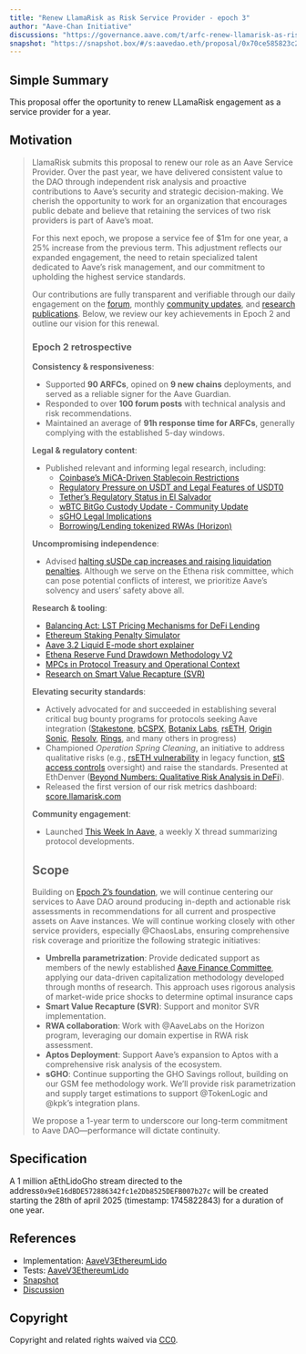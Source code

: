 ```yaml
---
title: "Renew LlamaRisk as Risk Service Provider - epoch 3"
author: "Aave-Chan Initiative"
discussions: "https://governance.aave.com/t/arfc-renew-llamarisk-as-risk-service-provider-epoch-3/21666"
snapshot: "https://snapshot.box/#/s:aavedao.eth/proposal/0x70ce585823c2c1a60cb6bbd64750682a2a9a4b501e3f4342812ebf6bb5d51892"
---
```


## Simple Summary

This proposal offer the oportunity to renew LLamaRisk engagement as a service provider for a year.

## Motivation

> LlamaRisk submits this proposal to renew our role as an Aave Service Provider. Over the past year, we have delivered consistent value to the DAO through independent risk analysis and proactive contributions to Aave’s security and strategic decision-making. We cherish the opportunity to work for an organization that encourages public debate and believe that retaining the services of two risk providers is part of Aave’s moat.
>
> For this next epoch, we propose a service fee of $1m for one year, a 25% increase from the previous term. This adjustment reflects our expanded engagement, the need to retain specialized talent dedicated to Aave’s risk management, and our commitment to upholding the highest service standards.
>
> Our contributions are fully transparent and verifiable through our daily engagement on the [forum](https://governance.aave.com/u/llamarisk/activity), monthly [community updates](https://governance.aave.com/t/llamarisk-monthly-community-update/17935), and [research publications](https://www.llamarisk.com/research). Below, we review our key achievements in Epoch 2 and outline our vision for this renewal.
>
> ### Epoch 2 retrospective
>
> **Consistency & responsiveness**:
>
> - Supported **90 ARFCs**, opined on **9 new chains** deployments, and served as a reliable signer for the Aave Guardian.
> - Responded to over **100 forum posts** with technical analysis and risk recommendations.
> - Maintained an average of **91h response time for ARFCs**, generally complying with the established 5-day windows.
>
> **Legal & regulatory content**:
>
> - Published relevant and informing legal research, including:
>   - [Coinbase’s MiCA-Driven Stablecoin Restrictions](https://www.llamarisk.com/research/coinbase-s-mica-driven-stablecoin-restrictions-aave-s-strategic-opening-in-europe)
>   - [Regulatory Pressure on USDT and Legal Features of USDT0](https://governance.aave.com/t/llamarisk-insights-regulatory-pressure-on-usdt-and-legal-features-of-usdt0/20839)
>   - [Tether’s Regulatory Status in El Salvador](https://governance.aave.com/t/llamarisk-insights-tethers-regulatory-status-in-el-salvador/20761)
>   - [wBTC BitGo Custody Update - Community Update](https://governance.aave.com/t/chaos-labs-wbtc-bitgo-custody-update/18607/11)
>   - [sGHO Legal Implications](https://governance.aave.com/t/llamarisk-insights-sgho-legal-implications/21578)
>   - [Borrowing/Lending tokenized RWAs (Horizon)](https://governance.aave.com/t/temp-check-building-horizon-s-rwa-product-an-aave-licensed-instance-for-institutions/21384/101)
>
> **Uncompromising independence**:
>
> - Advised [halting sUSDe cap increases and raising liquidation penalties](https://governance.aave.com/t/arfc-temporary-halt-further-susde-cap-increase-and-raise-the-liquidation-penalty/20252). Although we serve on the Ethena risk committee, which can pose potential conflicts of interest, we prioritize Aave’s solvency and users’ safety above all.
>
> **Research & tooling**:
>
> - [Balancing Act: LST Pricing Mechanisms for DeFi Lending](https://www.llamarisk.com/research/lst-pricing)
> - [Ethereum Staking Penalty Simulator](https://x.com/LlamaRisk/status/1851732313920372751)
> - [Aave 3.2 Liquid E-mode short explainer](https://www.llamarisk.com/research/understanding-aave-v3-2-s-liquid-e-mode-a-deep-dive-into-enhanced-capital-efficiency)
> - [Ethena Reserve Fund Drawdown Methodology V2](https://www.llamarisk.com/research/ethena-drawdown-methodology-v2)
> - [MPCs in Protocol Treasury and Operational Context](https://www.llamarisk.com/research/mpc-explainer)
> - [Research on Smart Value Recapture (SVR)](https://governance.aave.com/t/arfc-aave-chainlink-svr-v1-phase-1-activation/21247/5)
>
> **Elevating security standards**:
>
> - Actively advocated for and succeeded in establishing several critical bug bounty programs for protocols seeking Aave integration ([Stakestone](https://governance.aave.com/t/arfc-onboard-stone-to-aave-v3-on-scroll/18862/4), [bCSPX](https://governance.aave.com/t/arfc-add-bcspx-to-aave-v3-gnosis-instance/21113/5), [Botanix Labs](https://governance.aave.com/t/arfc-aave-v3-deployment-on-the-spiderchain-botanix-labs/19978/2), [rsETH](https://governance.aave.com/t/arfc-add-rseth-to-aave-v3-ethereum/17696/12), [Origin Sonic](https://governance.aave.com/t/arfc-add-support-for-wrapped-origin-sonic-wos-to-aave-v3/21179/5), [Resolv](https://governance.aave.com/t/arfc-add-rlusd-to-core-instance/20214/8), [Rings](https://docs.rings.money/developers/bug-bounties), and many others in progress)
> - Championed _Operation Spring Cleaning_, an initiative to address qualitative risks (e.g., [rsETH vulnerability](https://governance.aave.com/t/arfc-onboard-rseth-to-scroll-v3-instance/20742/6) in legacy function, [stS access controls](https://governance.aave.com/t/arfc-add-sts-to-aave-v3-sonic-instance/21445/4) oversight) and raise the standards. Presented at EthDenver ([Beyond Numbers: Qualitative Risk Analysis in DeFi](https://www.youtube.com/watch?v=Hed5hUMmhcY)).
> - Released the first version of our risk metrics dashboard: [score.llamarisk.com](http://score.llamarisk.com)
>
> **Community engagement**:
>
> - Launched [This Week In Aave](https://x.com/aaveweekly), a weekly X thread summarizing protocol developments.
>
> ## Scope
>
> Building on [Epoch 2’s foundation](https://governance.aave.com/t/arfc-renew-llamarisk-as-risk-service-provider/19277), we will continue centering our services to Aave DAO around producing in-depth and actionable risk assessments in recommendations for all current and prospective assets on Aave instances. We will continue working closely with other service providers, especially @ChaosLabs, ensuring comprehensive risk coverage and prioritize the following strategic initiatives:
>
> - **Umbrella parametrization**: Provide dedicated support as members of the newly established [Aave Finance Committee](https://governance.aave.com/t/arfc-aavenomics-implementation-part-one/21248), applying our data-driven capitalization methodology developed through months of research. This approach uses rigorous analysis of market-wide price shocks to determine optimal insurance caps
> - **Smart Value Recapture (SVR)**: Support and monitor SVR implementation.
> - **RWA collaboration**: Work with @AaveLabs on the Horizon program, leveraging our domain expertise in RWA risk assessment.
> - **Aptos Deployment**: Support Aave’s expansion to Aptos with a comprehensive risk analysis of the ecosystem.
> - **sGHO**: Continue supporting the GHO Savings rollout, building on our GSM fee methodology work. We’ll provide risk parametrization and supply target estimations to support @TokenLogic and @kpk’s integration plans.
>
> We propose a 1-year term to underscore our long-term commitment to Aave DAO—performance will dictate continuity.

## Specification

A 1 million aEthLidoGho stream directed to the address`0x9eE16dBDE572886342fc1e2Db8525DEFB007b27c` will be created starting the 28th of april 2025 (timestamp: 1745822843) for a duration of one year.

## References

- Implementation: [AaveV3EthereumLido](https://github.com/bgd-labs/aave-proposals-v3/blob/main/src/20250413_AaveV3EthereumLido_RenewLlamaRiskAsRiskServiceProviderEpoch3/AaveV3EthereumLido_RenewLlamaRiskAsRiskServiceProviderEpoch3_20250413.sol)
- Tests: [AaveV3EthereumLido](https://github.com/bgd-labs/aave-proposals-v3/blob/main/src/20250413_AaveV3EthereumLido_RenewLlamaRiskAsRiskServiceProviderEpoch3/AaveV3EthereumLido_RenewLlamaRiskAsRiskServiceProviderEpoch3_20250413.t.sol)
- [Snapshot](https://snapshot.box/#/s:aavedao.eth/proposal/0x70ce585823c2c1a60cb6bbd64750682a2a9a4b501e3f4342812ebf6bb5d51892)
- [Discussion](https://governance.aave.com/t/arfc-renew-llamarisk-as-risk-service-provider-epoch-3/21666)

## Copyright

Copyright and related rights waived via [CC0](https://creativecommons.org/publicdomain/zero/1.0/).
